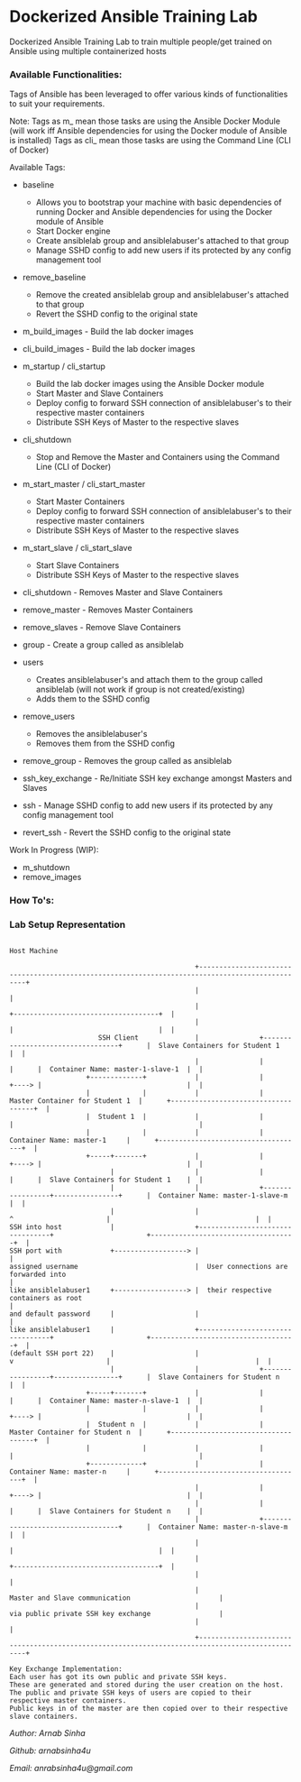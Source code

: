 # Dockerized Ansible Training Lab
Dockerized Ansible Training Lab to train multiple people/get trained on Ansible using multiple containerized hosts

### Available Functionalities:
Tags of Ansible has been leveraged to offer various kinds of functionalities to suit your requirements.

Note:
Tags as m_ mean those tasks are using the Ansible Docker Module (will work iff Ansible dependencies for using the Docker module of Ansible is installed)
Tags as cli_ mean those tasks are using the Command Line (CLI of Docker)

Available Tags:
* baseline
  * Allows you to bootstrap your machine with basic dependencies of running Docker and Ansible dependencies for using the Docker module of Ansible
  * Start Docker engine
  * Create ansiblelab group and ansiblelabuser's attached to that group
  * Manage SSHD config to add new users if its protected by any config management tool

* remove_baseline
  * Remove the created ansiblelab group and ansiblelabuser's attached to that group
  * Revert the SSHD config to the original state

* m_build_images - Build the lab docker images 
* cli_build_images - Build the lab docker images 

* m_startup / cli_startup 
  * Build the lab docker images using the Ansible Docker module 
  * Start Master and Slave Containers 
  * Deploy config to forward SSH connection of ansiblelabuser's to their respective master containers
  * Distribute SSH Keys of Master to the respective slaves

* cli_shutdown
  * Stop and Remove the Master and Containers using the Command Line (CLI of Docker)

* m_start_master / cli_start_master 
  * Start Master Containers
  * Deploy config to forward SSH connection of ansiblelabuser's to their respective master containers
  * Distribute SSH Keys of Master to the respective slaves

* m_start_slave / cli_start_slave
  * Start Slave Containers
  * Distribute SSH Keys of Master to the respective slaves

* cli_shutdown - Removes Master and Slave Containers

* remove_master - Removes Master Containers

* remove_slaves - Remove Slave Containers

* group - Create a group called as ansiblelab 
* users
  * Creates ansiblelabuser's and attach them to the group called ansiblelab (will not work if group is not created/existing) 
  * Adds them to the SSHD config

* remove_users
  * Removes the ansiblelabuser's
  * Removes them from the SSHD config

* remove_group - Removes the group called as ansiblelab

* ssh_key_exchange - Re/Initiate SSH key exchange amongst Masters and Slaves

* ssh - Manage SSHD config to add new users if its protected by any config management tool

* revert_ssh - Revert the SSHD config to the original state

Work In Progress (WIP):
* m_shutdown
* remove_images

### How To's:


### Lab Setup Representation

```
                                                                                       Host Machine

                                              +-------------------------------------------------------------------------------------------------+
                                              |                                                                                                 |
                                              |                                                         +------------------------------------+  |
                                              |                                                         |                                    |  |
                      SSH Client              |               +----------------------------------+      |  Slave Containers for Student 1    |  |
                                              |               |                                  |      |  Container Name: master-1-slave-1  |  |
                   +-------------+            |               |                                  +----> |                                    |  |
                   |             |            |               |  Master Container for Student 1  |      +------------------------------------+  |
                   |  Student 1  |            |               |                                  |                                              |
                   |             |            |               |     Container Name: master-1     |      +------------------------------------+  |
                   +-----+-------+            |               |                                  +----> |                                    |  |
                         |                    |               |                                  |      |  Slave Containers for Student 1    |  |
                         |                    |               +-----------------+----------------+      |  Container Name: master-1-slave-m  |  |
                         |                    |                                 ^                       |                                    |  |
SSH into host            |                    +---------------------------------+                       +------------------------------------+  |
SSH port with            +------------------> |                                                                                                 |
assigned username                             |  User connections are forwarded into                                                            |
like ansiblelabuser1     +------------------> |  their respective containers as root                                                            |
and default password     |                    |                                                                                                 |
like ansiblelabuser1     |                    +---------------------------------+                       +------------------------------------+  |
(default SSH port 22)    |                    |                                 v                       |                                    |  |
                         |                    |               +-----------------+----------------+      |  Slave Containers for Student n    |  |
                   +-----+-------+            |               |                                  |      |  Container Name: master-n-slave-1  |  |
                   |             |            |               |                                  +----> |                                    |  |
                   |  Student n  |            |               |  Master Container for Student n  |      +------------------------------------+  |
                   |             |            |               |                                  |                                              |
                   +-------------+            |               |     Container Name: master-n     |      +------------------------------------+  |
                                              |               |                                  +----> |                                    |  |
                                              |               |                                  |      |  Slave Containers for Student n    |  |
                                              |               +----------------------------------+      |  Container Name: master-n-slave-m  |  |
                                              |                                                         |                                    |  |
                                              |                                                         +------------------------------------+  |
                                              |                                                                                                 |
                                              |                                             Master and Slave communication                      |
                                              |                                             via public private SSH key exchange                 |
                                              |                                                                                                 |
                                              +-------------------------------------------------------------------------------------------------+

Key Exchange Implementation:
Each user has got its own public and private SSH keys. 
These are generated and stored during the user creation on the host.
The public and private SSH keys of users are copied to their respective master containers.
Public keys in of the master are then copied over to their respective slave containers.

```


_Author: Arnab Sinha_

_Github: arnabsinha4u_

_Email: anrabsinha4u@gmail.com_
